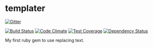 templater
=========

[![Gitter](https://badges.gitter.im/Join%20Chat.svg)](https://gitter.im/torokmark/templater?utm_source=badge&utm_medium=badge&utm_campaign=pr-badge&utm_content=badge)

[![Build Status](https://travis-ci.org/torokmark/templater.svg?branch=master)](https://travis-ci.org/torokmark/templater)
[![Code Climate](https://codeclimate.com/github/torokmark/templater/badges/gpa.svg)](https://codeclimate.com/github/torokmark/templater)
[![Test Coverage](https://codeclimate.com/github/torokmark/templater/badges/coverage.svg)](https://codeclimate.com/github/torokmark/templater)
[![Dependency Status](https://gemnasium.com/torokmark/templater.svg)](https://gemnasium.com/torokmark/templater)

My first ruby gem to use replacing text.
